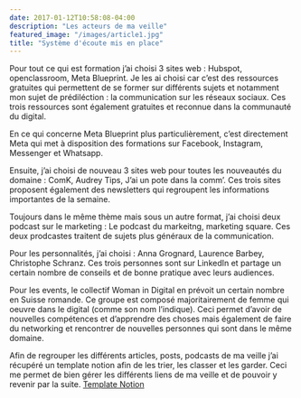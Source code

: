 ```yaml
---
date: 2017-01-12T10:58:08-04:00
description: "Les acteurs de ma veille"
featured_image: "/images/article1.jpg"
title: "Système d'écoute mis en place"
---
```


Pour tout ce qui est formation j’ai choisi 3 sites web : Hubspot, openclassroom, Meta Blueprint. Je les ai choisi car c’est des ressources gratuites qui permettent de se former sur différents sujets et notamment mon sujet de prédiléction : la communication sur les réseaux sociaux. Ces trois ressources sont également gratuites et reconnue dans la communauté du digital.

En ce qui concerne Meta Blueprint plus particulièrement, c’est directement Meta qui met à disposition des formations sur Facebook, Instagram, Messenger et Whatsapp.

Ensuite, j’ai choisi de nouveau 3 sites web pour toutes les nouveautés du domaine : ComK, Audrey Tips, J’ai un pote dans la comm’. Ces trois sites proposent également des newsletters qui regroupent les informations importantes de la semaine.

Toujours dans le même thème mais sous un autre format, j’ai choisi deux podcast sur le marketing : Le podcast du markeitng, marketing square. Ces deux prodcastes traitent de sujets plus généraux de la communication.

Pour les personnalités, j’ai choisi : Anna Grognard, Laurence Barbey, Christophe Schranz. Ces trois personnes sont sur LinkedIn et partage un certain nombre de conseils et de bonne pratique avec leurs audiences.

Pour les events, le collectif Woman in Digital en prévoit un certain nombre en Suisse romande. Ce groupe est composé majoritairement de femme qui oeuvre dans le digital (comme son nom l’indique). Ceci permet d’avoir de nouvelles compétences et d’apprendre des choses mais également de faire du networking et rencontrer de nouvelles personnes qui sont dans le même domaine.

Afin de regrouper les différents articles, posts, podcasts de ma veille j’ai récupéré un template notion afin de les trier, les classer et les garder. Ceci me permet de bien gérer les différents liens de ma veille et de pouvoir y revenir par la suite. [Template Notion](https://getmonospace.gumroad.com/l/qGhaI?ref=producthunt)